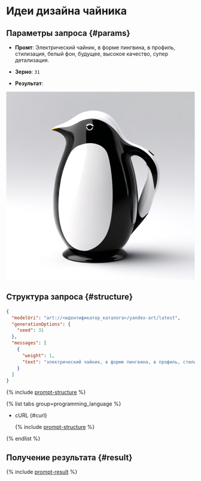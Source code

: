 # Идеи дизайна чайника

## Параметры запроса {#params}

* **Промт**: Электрический чайник, в форме пингвина, в профиль, стилизация, белый фон, будущее, высокое качество, супер детализация.

* **Зерно**: `31`

* **Результат**:

![marketing-food](../../../_assets/yandexgpt/marketing-pot-31.jpeg)

## Структура запроса {#structure}

```json
{
  "modelUri": "art://<идентификатор_каталога>/yandex-art/latest",
  "generationOptions": {
    "seed": 31
  },
  "messages": [
    {
      "weight": 1,
      "text": "электрический чайник, в форме пингвина, в профиль, стилизация, белый фон, будущее, высокое качество, супер детализация"
    }
  ]
}
```

{% include [prompt-structure](../../../_includes/foundation-models/yandexart/api-parameters.md) %}

{% list tabs group=programming_language %}

- cURL {#curl}

  {% include [prompt-structure](../../../_includes/foundation-models/yandexart/prompt-request.md) %}

{% endlist %}

## Получение результата {#result}

{% include [prompt-result](../../../_includes/foundation-models/yandexart/prompt-result.md) %}
